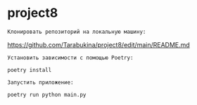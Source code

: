 # project8


    Клонировать репозиторий на локальную машину:

https://github.com/Tarabukina/project8/edit/main/README.md

    Установить зависимости с помощью Poetry:

    poetry install

    Запустить приложение:

    poetry run python main.py
